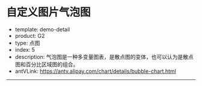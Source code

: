 # 自定义图片气泡图

- template: demo-detail
- product: G2
- type: 点图
- index: 5
- description: 气泡图是一种多变量图表，是散点图的变体，也可以认为是散点图和百分比区域图的组合。
- antVLink: https://antv.alipay.com/chart/details/bubble-chart.html

----

<script>
// 自定义 shape, 支持图片形式的气泡
var Shape = G2.Shape;
Shape.registShape('point', 'image', {
  drawShape: function(cfg, container) {
    cfg.points = this.parsePoints(cfg.points);
    container.addShape('line', {
      attrs: {
        x1: cfg.points[0].x,
        y1: cfg.points[0].y,
        x2: cfg.points[0].x,
        y2: 440,
        stroke: '#ccc',
        lineWidth: 2,
        lineDash: [4, 2]
      }
    });
    return container.addShape('image', {
      attrs: {
        x: cfg.points[0].x - (20 * cfg.size / 2),
        y: cfg.points[0].y - 20 * cfg.size,
        width: 20 * cfg.size,
        height: 20 * cfg.size,
        img: cfg.shape[1]
      }
    }); 
  }
});
var data = [
  {name: 'Internet Explorer', value: 26},
  {name: 'Chrome', value: 40},
  {name: 'Firefox', value: 30},
  {name: 'Safari',  value: 24},
  {name: 'Opera', value: 15},
  {name: 'Undetectable', value: 8}
];
var imageMap = {
  'Internet Explorer': 'https://zos.alipayobjects.com/rmsportal/FDWrsEmamcNvtEf.png',
  'Chrome': 'https://zos.alipayobjects.com/rmsportal/GHGrgIDTVMCaYZT.png',
  'Firefox': 'https://zos.alipayobjects.com/rmsportal/vzhXpeDRQURIStk.png',
  'Safari': 'https://zos.alipayobjects.com/rmsportal/nAVchPnSaAWncPj.png',
  'Opera': 'https://zos.alipayobjects.com/rmsportal/RdEElDcYVXtHDRD.png',
  'Undetectable': 'https://zos.alipayobjects.com/rmsportal/YCLAblnKOdToECl.png'
}
var chart = new G2.Chart({
  id: 'c1',
  width: 1000,
  height: 500,
  plotCfg: {
    margin: [20, 100, 60]
  }
});

chart.source(data, {
  value: {
    nice: false,
    max: 60,
    min: 0
  }
});
chart.legend('value', false);
chart.axis('value', false);
chart.point().position('name*value').size('value').color('name')
  .shape('name', function(name){
    return ['image', imageMap[name]]; // 根据具体的字段指定 shape
  })
  .label('value', {
    offset: -20,
    label: {
      fontSize:16, // 文本大小
    }
  });
chart.render();
</script>
